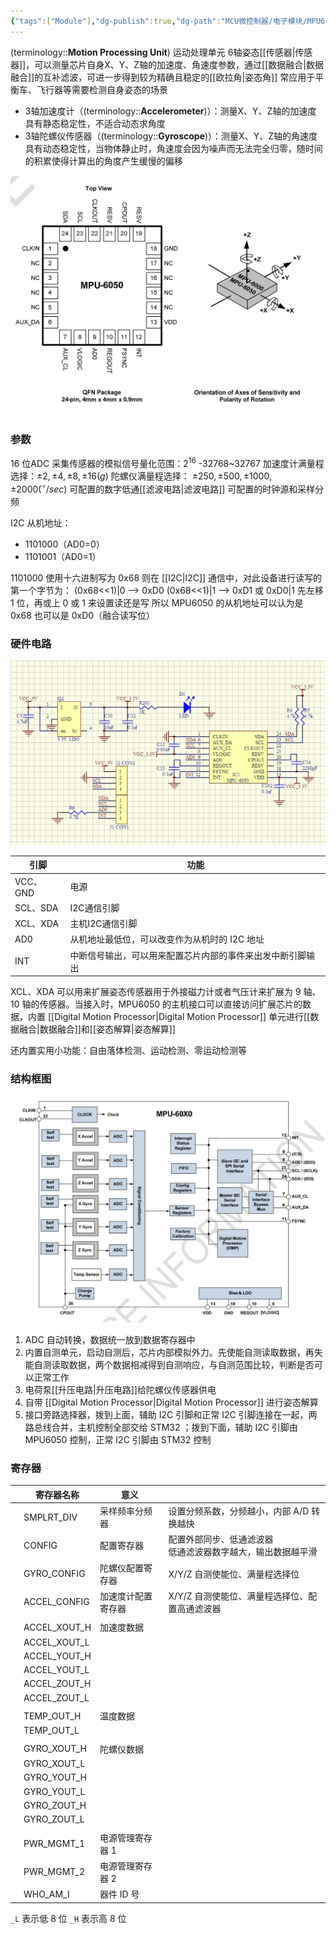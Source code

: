 ```yaml
---
{"tags":["Module"],"dg-publish":true,"dg-path":"MCU微控制器/电子模块/MPU6050.md","permalink":"/MCU微控制器/电子模块/MPU6050/","dgPassFrontmatter":true,"noteIcon":"","created":"2025-08-02T10:36:28.422+08:00","updated":"2025-08-28T21:53:12.718+08:00"}
---
```


(terminology::**Motion Processing Unit**)  运动处理单元 
6轴姿态[[传感器\|传感器]]，可以测量芯片自身X、Y、Z轴的加速度、角速度参数，通过[[数据融合\|数据融合]]的互补滤波，可进一步得到较为精确且稳定的[[欧拉角\|姿态角]]
常应用于平衡车、飞行器等需要检测自身姿态的场景
- 3轴加速度计（(terminology::**Accelerometer**)）：测量X、Y、Z轴的加速度
	具有静态稳定性，不适合动态求角度
- 3轴陀螺仪传感器（(terminology::**Gyroscope**)）：测量X、Y、Z轴的角速度
	具有动态稳定性，当物体静止时，角速度会因为噪声而无法完全归零，随时间的积累使得计算出的角度产生缓慢的偏移

![Pasted image 20240815235024.png](../img/user/Functional%20files/Photo%20Resources/Pasted%20image%2020240815235024.png)

### 参数
16 位ADC 采集传感器的模拟信号量化范围：$2^{16}$    -32768~32767
加速度计满量程选择：$\pm 2,\pm 4,\pm 8,\pm 16(g)$
陀螺仪满量程选择： $\pm 250,\pm 500,\pm 1000,\pm 2000 (^{\circ}/sec)$
可配置的数字低通[[滤波电路\|滤波电路]]
可配置的时钟源和采样分频

I2C 从机地址：
- 1101000（AD0=0）
- 1101001（AD0=1）

1101000 使用十六进制写为 0x68 
则在 [[I2C\|I2C]] 通信中，对此设备进行读写的第一个字节为：
(0x68<<1)|0  --> 0xD0
(0x68<<1)|1  --> 0xD1  或 0xD0|1
先左移 1 位，再或上 0 或 1 来设置读还是写
所以 MPU6050 的从机地址可以认为是 0x68 也可以是 0xD0（融合读写位）
### 硬件电路
![Pasted image 20240815212325.png](../img/user/Functional%20files/Photo%20Resources/Pasted%20image%2020240815212325.png)



| 引脚      | 功能                            |
| ------- | ----------------------------- |
| VCC、GND | 电源                            |
| SCL、SDA | I2C通信引脚                       |
| XCL、XDA | 主机I2C通信引脚                     |
| AD0     | 从机地址最低位，可以改变作为从机时的 I2C 地址     |
| INT     | 中断信号输出，可以用来配置芯片内部的事件来出发中断引脚输出 |

XCL、XDA 可以用来扩展姿态传感器用于外接磁力计或者气压计来扩展为 9 轴、10 轴的传感器。当接入时，MPU6050 的主机接口可以直接访问扩展芯片的数据，内置 [[Digital Motion Processor\|Digital Motion Processor]] 单元进行[[数据融合\|数据融合]]和[[姿态解算\|姿态解算]]

还内置实用小功能：自由落体检测、运动检测、零运动检测等
### 结构框图

![Pasted image 20240815215127.png](../img/user/Functional%20files/Photo%20Resources/Pasted%20image%2020240815215127.png)


1. ADC 自动转换，数据统一放到数据寄存器中
2. 内置自测单元，启动自测后，芯片内部模拟外力。先使能自测读取数据，再失能自测读取数据，两个数据相减得到自测响应，与自测范围比较，判断是否可以正常工作
3. 电荷泵[[升压电路\|升压电路]]给陀螺仪传感器供电
4. 自带 [[Digital Motion Processor\|Digital Motion Processor]] 进行姿态解算
5. 接口旁路选择器，拨到上面，辅助 I2C 引脚和正常 I2C 引脚连接在一起，两路总线合并，主机控制全部交给 STM32 ；拨到下面，辅助 I2C 引脚由 MPU6050 控制，正常 I2C 引脚由 STM32 控制

### 寄存器


|     | 寄存器名称        | 意义        |                                       |
| --- | ------------ | --------- | ------------------------------------- |
|     | SMPLRT_DIV   | 采样频率分频器   | 设置分频系数，分频越小，内部 A/D 转换越快               |
|     | CONFIG       | 配置寄存器     | 配置外部同步、低通滤波器<br>低通滤波器数字越大，输出数据越平滑<br> |
|     | GYRO_CONFIG  | 陀螺仪配置寄存器  | X/Y/Z 自测使能位、满量程选择位                    |
|     | ACCEL_CONFIG | 加速度计配置寄存器 | X/Y/Z 自测使能位、满量程选择位、配置高通滤波器            |
|     |              |           |                                       |
|     | ACCEL_XOUT_H | 加速度数据     |                                       |
|     | ACCEL_XOUT_L |           |                                       |
|     | ACCEL_YOUT_H |           |                                       |
|     | ACCEL_YOUT_L |           |                                       |
|     | ACCEL_ZOUT_H |           |                                       |
|     | ACCEL_ZOUT_L |           |                                       |
|     |              |           |                                       |
|     | TEMP_OUT_H   | 温度数据      |                                       |
|     | TEMP_OUT_L   |           |                                       |
|     |              |           |                                       |
|     | GYRO_XOUT_H  | 陀螺仪数据     |                                       |
|     | GYRO_XOUT_L  |           |                                       |
|     | GYRO_YOUT_H  |           |                                       |
|     | GYRO_YOUT_L  |           |                                       |
|     | GYRO_ZOUT_H  |           |                                       |
|     | GYRO_ZOUT_L  |           |                                       |
|     |              |           |                                       |
|     | PWR_MGMT_1   | 电源管理寄存器 1 |                                       |
|     | PWR_MGMT_2   | 电源管理寄存器 2 |                                       |
|     | WHO_AM_I     | 器件 ID 号   |                                       |

`_L` 表示低 8 位
`_H` 表示高 8 位

